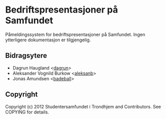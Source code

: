 # Bedriftspresentasjoner på Samfundet

Påmeldingssystem for bedriftspresentasjoner på Samfundet. Ingen ytterligere dokumentasjon er tilgjengelig.

## Bidragsytere

* Dagrun Haugland <[dagrun](https://github.com/dagrun)>
* Aleksander Vognild Burkow <[aleksanb](https://github.com/aleksanb)>
* Jonas Amundsen <[badeball](https://github.com/badeball)>

## Copyright

Copyright (c) 2012 Studentersamfundet i Trondhjem and Contributors. See COPYING for details.
